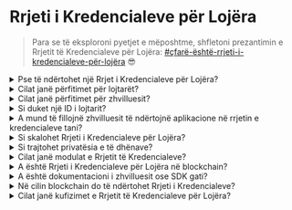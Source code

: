 # Rrjeti i Kredencialeve për Lojëra

> Para se të eksploroni pyetjet e mëposhtme, shfletoni prezantimin e Rrjetit të Kredencialeve për Lojëra: [#çfarë-është-rrjeti-i-kredencialeve-për-lojëra](rrjeti-i-kredencialeve-për-lojëra.md#çfarë-është-rrjeti-i-kredencialeve-për-lojëra "përmendje") :sunglasses:

<details>

<summary>Pse të ndërtohet një Rrjet i Kredencialeve për Lojëra?</summary>

Në shoqërinë e sotme, ku koha e lirë po bëhet gjithnjë e më e bollshme, lojtarët shpenzojnë orë të pafundme të përfshirë në botërat e lojërave. Megjithatë, të dhënat që gjenerohen nga këto përvoja shpesh janë të nënvlerësuara dhe të shpërndara nëpër lojëra të ndryshme. XBorg-i njeh vlerën e kohës së lojtarëve dhe synon të bëjë të dhënat e tyre të kuptueshme dhe të vlefshme. Mund ta mendoni si një sistem [**Identifikues i Zgjedhur i Shpërndarë (DID)**](https://www.w3.org/TR/did-core/) për lojërat.\
\
Për më tepër, Rrjeti i Kredencialeve për Lojëra lejon krijimin e aplikacioneve të mëdha për lojëra dhe interoperabilitetin e lidhur me identitetin e lojtarëve.

</details>

<details>

<summary>Cilat janë përfitimet për lojtarët?</summary>

* Lojtarët posedojnë dhe qendrojnë të dhënat e tyre të lojërave në një vend
* Lojtarët fitojnë qasje në aplikacione dhe mjetet e lojërave brenda ekosistemit
* Lojtarët mund të monetizojnë të dhënat e tyre

</details>

<details>

<summary>Cilat janë përfitimet për zhvilluesit?</summary>

* Zhvilluesit mund të zhvillojnë përvoja të personalizuara për lojtarët
* Bizneset mund të fitojnë përdorues duke synuar lojtarët për një tarifë
* Rrjeti i Kredencialeve për Lojëra ofron qasje të menjëhershme në lojëra dhe zhvillues, duke zgjeruar përhapjen e tyre
* Zhvilluesit mund të kenë qasje në të dhëna më të hollësishme, duke përmirësuar saktësinë e gjetjes së kundërshtarëve dhe veçoritë e tjera të aplikacionit
* Platforma mundëson raste të reja përdorimi për aplikacione, duke përfshirë kreditimin bazuar në reputacion

</details>

<details>

<summary>Si duket një ID i lojtarit?</summary>

ID-ja e lojtarit është një token i lidhur me shpirtin që përfaqëson një bashkim të të gjitha tokenëve të lidhura me shpirtin që ka fituar përdoruesi. ID-ja e lojtarit gjithashtu përfshin tokenë të lidhur me shpirtin jashtë ekosistemit të XBorg-ut, si protokolli Lens.

</details>

<details>

<summary>A mund të fillojnë zhvilluesit të ndërtojnë aplikacione në rrjetin e kredencialeve tani?</summary>

Aktualisht, Rrjeti i Kredencialeve për Lojëra është i qendrueshëm. Pas decentralizimit të rrjetit, zhvilluesit mund të ndërtojnë mbi të.

</details>

<details>

<summary>Si skalohet Rrjeti i Kredencialeve për Lojëra?</summary>

Aplikacioni për angazhimin e lojtarëve dhe komunitetit është aplikacioni kryesor që na lejon të skalojmë Rrjetin e Kredencialeve për Lojëra.

</details>

<details>

<summary>Si trajtohet privatësia e të dhënave?</summary>

Iteracionet e protokollit në të ardhmen do të lejojnë lojtarët të shpërndajnë pikat e rëndësishme të të dhënave selektivisht duke aktivizuar funksionalitetin e pranimit të zgjedhur. Për më tepër, teknologjitë pa njohuri pritet të jenë pjesë e përditësimeve të mëvonshme, duke theksuar angazhimin e palëkundur të platformës për privatësinë dhe sigurinë e të dhënave.

</details>

<details>

<summary>Cilat janë modulat e Rrjetit të Kredencialeve?</summary>

* Komuniteti
* Lojtari
* Loja

### ![](../.gitbook/assets/modules.png)

</details>

<details>

<summary>A është Rrjeti i Kredencialeve për Lojëra në blockchain?</summary>

Aktualisht, Rrjeti i Kredencialeve për Lojëra ruhet me siguri jashtë blockchain-it. Megjithatë, si ekosistemi merr vëmendje dhe baza e përdoruesve tejkalon pragun e 100,000, rrjeti do të kalohet pa vështirësi në blockchain, duke theksuar angazhimin e pandërprerë të XBorg-ut për qasjen dhe transparencën.

</details>

<details>

<summary>A është dokumentacioni i zhvilluesit ose SDK gati?</summary>

Është në punë, por nuk do të publikohet deri në fund të vitit 2023.

</details>

<details>

<summary>Në cilin blockchain do të ndërtohet Rrjeti i Kredencialeve?</summary>

Fillimisht, Polygon dhe të tjerë L2. Kur Rrjeti të marrë vëmendje, ai do të bëhet një L2/L3 i vetëm, i njohur si "Borg chain".

</details>

<details>

<summary>Cilat janë kufizimet e Rrjetit të Kredencialeve për Lojëra?</summary>

* **Rezistenca ndaj Sybil-it:** Një kufizim i brendshëm i infrastrukturës së rrjetit qëndron në ndjeshmërinë e përdoruesve të tij për të marrë identitete të rreme ose për të përdorur teknologji të avancuara si inteligjenca artificiale për të manipuluar identitetet e tyre dixhitale. Për të zvogëluar efektet dëmtuese të sulmeve Sybil, një strategji efektive përfshin përfshirjen e një mekanizmi të Vërtetimit të Identitetit në protokollin bazë të rrjetit.

<!---->

* **Shkalla**: Propozita e vërtetë e vlerës së rrjetit të kredencialeve varet nga arritja e një niveli të nevojshëm të shkallës së rrjetit, një prioritet që aktualisht ka rëndësi strategjike të konsiderueshme për XBorg-un. Megjithatë, pas realizimit të kësaj objektivi, potencialet e mundshme që mund të nxirren nga rrjeti janë vërtet të pafundme.

</details>